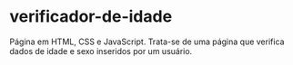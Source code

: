 # verificador-de-idade
 Página em HTML, CSS e JavaScript.  Trata-se de uma página que verifica dados de idade e sexo inseridos por um usuário.
